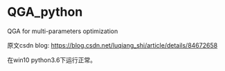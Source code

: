 # QGA_python
QGA for multi-parameters optimization

原文csdn blog: https://blog.csdn.net/luqiang_shi/article/details/84672658

在win10 python3.6下运行正常。